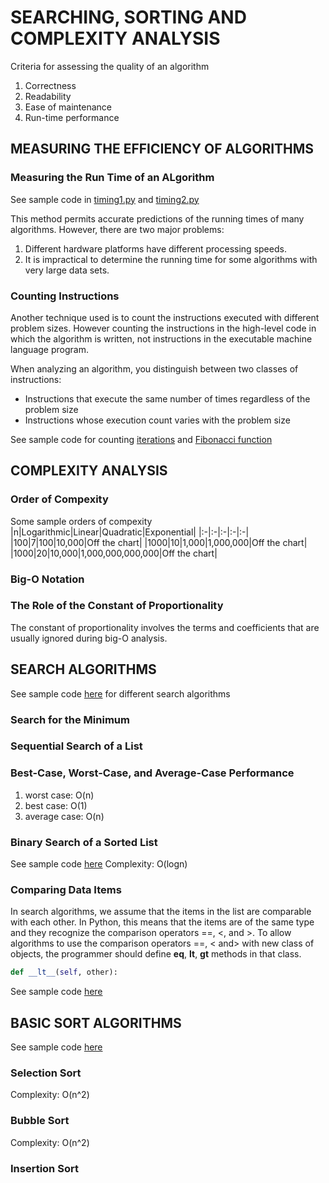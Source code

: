# SEARCHING, SORTING AND COMPLEXITY ANALYSIS
Criteria for assessing the quality of an algorithm
1. Correctness
2. Readability
3. Ease of maintenance
4. Run-time performance

## MEASURING THE EFFICIENCY OF ALGORITHMS

### Measuring the Run Time of an ALgorithm
See sample code in [timing1.py](/Chapter3/timing1.py) and [timing2.py](/Chapter3/timing2.py)

This method permits accurate predictions of the running times of many algorithms. However, there are two major problems:
1. Different hardware platforms have different processing speeds. 
2. It is impractical to determine the running time for some algorithms with very large data sets.

### Counting Instructions
Another technique used is to count the instructions executed with different problem sizes. However counting the instructions in the high-level code in which the algorithm is written, not instructions in the executable machine language program.

When analyzing an algorithm, you distinguish between two classes of instructions:
* Instructions that execute the same number of times regardless of the problem size
* Instructions whose execution count varies with the problem size

See sample code for counting [iterations](/Chapter3/counting.py) and [Fibonacci function](/Chapter3/countfib.py)

## COMPLEXITY ANALYSIS
### Order of Compexity
Some sample orders of compexity
|n|Logarithmic|Linear|Quadratic|Exponential|
|:-|:-|:-|:-|:-|
|100|7|100|10,000|Off the chart|
|1000|10|1,000|1,000,000|Off the chart|
|1000|20|10,000|1,000,000,000,000|Off the chart|

### Big-O Notation

### The Role of the Constant of Proportionality
The constant of proportionality involves the terms and coefficients that are usually ignored during big-O analysis.


## SEARCH ALGORITHMS
See sample code [here](/Chapter3/Search.py) for different search algorithms

### Search for the Minimum
### Sequential Search of a List
### Best-Case, Worst-Case, and Average-Case Performance
1. worst case: O(n)
2. best case: O(1)
3. average case: O(n)

### Binary Search of a Sorted List
See sample code [here](/Chapter3/Search.py)
Complexity: O(logn)

### Comparing Data Items
In search algorithms, we assume that the items in the list are comparable with each other. In Python, this means that the items are of the same type and they recognize the comparison operators ==, <, and >.
To allow algorithms to use the comparison operators ==, < and> with new class of objects, the programmer should define __eq__, __lt__, __gt__ methods in that class.
```python
def __lt__(self, other):
```
See sample code [here](/Chapter3/SavingAccount.py)

## BASIC SORT ALGORITHMS
See sample code [here](/Chapter3/sort.py)
### Selection Sort
Complexity: O(n^2)
### Bubble Sort
Complexity: O(n^2)
### Insertion Sort